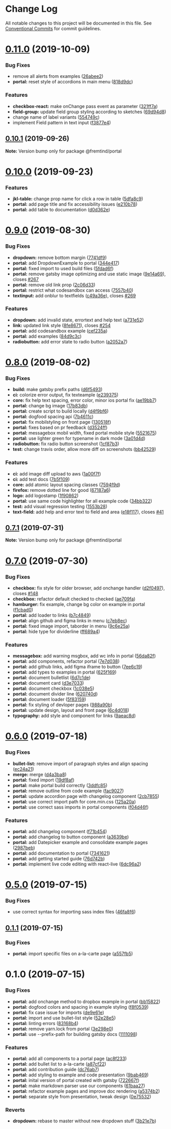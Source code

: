 # Change Log

All notable changes to this project will be documented in this file.
See [Conventional Commits](https://conventionalcommits.org) for commit guidelines.

# [0.11.0](https://github.com/fremtind/jokul/compare/@fremtind/portal@0.10.1...@fremtind/portal@0.11.0) (2019-10-09)


### Bug Fixes

* remove all alerts from examples ([26abee2](https://github.com/fremtind/jokul/commit/26abee2))
* **portal:** reset style of accordions in main menu ([818d9dc](https://github.com/fremtind/jokul/commit/818d9dc))


### Features

* **checkbox-react:** make onChange pass event as parameter ([321ff7a](https://github.com/fremtind/jokul/commit/321ff7a))
* **field-group:** update field group styling according to sketches ([69d94d8](https://github.com/fremtind/jokul/commit/69d94d8))
* change name of label variants ([554749c](https://github.com/fremtind/jokul/commit/554749c))
* implement Field pattern in text input ([f3877e4](https://github.com/fremtind/jokul/commit/f3877e4))





## [0.10.1](https://github.com/fremtind/jokul/compare/@fremtind/portal@0.10.0...@fremtind/portal@0.10.1) (2019-09-26)

**Note:** Version bump only for package @fremtind/portal





# [0.10.0](https://github.com/fremtind/jokul/compare/@fremtind/portal@0.9.0...@fremtind/portal@0.10.0) (2019-09-23)


### Features

* **jkl-table:** change prop name for click a row in table ([5dfa8c9](https://github.com/fremtind/jokul/commit/5dfa8c9))
* **portal:** add page title and fix accessibility issues ([e210b78](https://github.com/fremtind/jokul/commit/e210b78))
* **portal:** add table to documentation ([d0d362e](https://github.com/fremtind/jokul/commit/d0d362e))





# [0.9.0](https://github.com/fremtind/jokul/compare/@fremtind/portal@0.8.0...@fremtind/portal@0.9.0) (2019-08-30)


### Bug Fixes

* **dropdown:** remove bottom margin ([7741df9](https://github.com/fremtind/jokul/commit/7741df9))
* **portal:** add DropdownExample to portal ([344e417](https://github.com/fremtind/jokul/commit/344e417))
* **portal:** fixed import to used build files ([5fdad6f](https://github.com/fremtind/jokul/commit/5fdad6f))
* **portal:** remove gatsby image optimizing and use static image ([9e14a69](https://github.com/fremtind/jokul/commit/9e14a69)), closes [#267](https://github.com/fremtind/jokul/issues/267)
* **portal:** remove old link prop ([2c06d33](https://github.com/fremtind/jokul/commit/2c06d33))
* **portal:** restrict what codesandbox can access ([7557b40](https://github.com/fremtind/jokul/commit/7557b40))
* **textinput:** add onblur to textfields ([c49a36e](https://github.com/fremtind/jokul/commit/c49a36e)), closes [#269](https://github.com/fremtind/jokul/issues/269)


### Features

* **dropdown:** add invalid state, errortext and help text ([a731e52](https://github.com/fremtind/jokul/commit/a731e52))
* **link:** updated link style ([8fe8671](https://github.com/fremtind/jokul/commit/8fe8671)), closes [#254](https://github.com/fremtind/jokul/issues/254)
* **portal:** add codesandbox example ([cef235a](https://github.com/fremtind/jokul/commit/cef235a))
* **portal:** add examples ([84d9c3c](https://github.com/fremtind/jokul/commit/84d9c3c))
* **radiobutton:** add error state to radio button ([a2052a7](https://github.com/fremtind/jokul/commit/a2052a7))





# [0.8.0](https://github.com/fremtind/jokul/compare/@fremtind/portal@0.7.1...@fremtind/portal@0.8.0) (2019-08-02)


### Bug Fixes

* **build:** make gatsby prefix paths ([d6f5493](https://github.com/fremtind/jokul/commit/d6f5493))
* **ci:** colorize error output, fix texteample ([e239375](https://github.com/fremtind/jokul/commit/e239375))
* **core:** fix help text spacing, error color, minor ios portal fix ([ae19bb7](https://github.com/fremtind/jokul/commit/ae19bb7))
* **portal:** change bg image ([17b83db](https://github.com/fremtind/jokul/commit/17b83db))
* **portal:** create script to build locally ([d4f9bf6](https://github.com/fremtind/jokul/commit/d4f9bf6))
* **portal:** dogfood spacing api ([7b4611c](https://github.com/fremtind/jokul/commit/7b4611c))
* **portal:** fix mobilstyling on front page ([130518f](https://github.com/fremtind/jokul/commit/130518f))
* **portal:** fixes based on pr feedback ([d3524ff](https://github.com/fremtind/jokul/commit/d3524ff))
* **portal:** messagebox mobil width, fixed portal mobile style ([5521675](https://github.com/fremtind/jokul/commit/5521675))
* **portal:** use lighter green for typename in dark mode ([3a01d4d](https://github.com/fremtind/jokul/commit/3a01d4d))
* **radiobutton:** fix radio button screenshot ([1cf87b3](https://github.com/fremtind/jokul/commit/1cf87b3))
* **test:** change travis order, allow more diff on screenshots ([bb42529](https://github.com/fremtind/jokul/commit/bb42529))


### Features

* **ci:** add image diff upload to aws ([1a00f7f](https://github.com/fremtind/jokul/commit/1a00f7f))
* **ci:** add test docs ([7b5f109](https://github.com/fremtind/jokul/commit/7b5f109))
* **core:** add atomic layout spacing classes ([7594f9d](https://github.com/fremtind/jokul/commit/7594f9d))
* **firefox:** remove dotted line for good ([67187a6](https://github.com/fremtind/jokul/commit/67187a6))
* **logo:** add logostamp ([1f90862](https://github.com/fremtind/jokul/commit/1f90862))
* **portal:** use same code highlighter for all example code ([34bb322](https://github.com/fremtind/jokul/commit/34bb322))
* **test:** add visual regression testing ([1553b28](https://github.com/fremtind/jokul/commit/1553b28))
* **text-field:** add help and error text to field and area ([e18f117](https://github.com/fremtind/jokul/commit/e18f117)), closes [#41](https://github.com/fremtind/jokul/issues/41)





## [0.7.1](https://github.com/fremtind/jokul/compare/@fremtind/portal@0.7.0...@fremtind/portal@0.7.1) (2019-07-31)

**Note:** Version bump only for package @fremtind/portal





# [0.7.0](https://github.com/fremtind/jokul/compare/@fremtind/portal@0.6.0...@fremtind/portal@0.7.0) (2019-07-30)


### Bug Fixes

* **checkbox:** fix style for older browser, add onchange handler ([d2f0497](https://github.com/fremtind/jokul/commit/d2f0497)), closes [#148](https://github.com/fremtind/jokul/issues/148)
* **checkbox:** refactor default checked to checked ([ae709fa](https://github.com/fremtind/jokul/commit/ae709fa))
* **hamburger:** fix example, change bg color on example in portal ([f1cbad0](https://github.com/fremtind/jokul/commit/f1cbad0))
* **portal:** add loader to links ([b7c4849](https://github.com/fremtind/jokul/commit/b7c4849))
* **portal:** align github and figma links in menu ([c7eb8ec](https://github.com/fremtind/jokul/commit/c7eb8ec))
* **portal:** fixed image import, taborder in menu ([9c6e25a](https://github.com/fremtind/jokul/commit/9c6e25a))
* **portal:** hide type for dividerline ([ff689a4](https://github.com/fremtind/jokul/commit/ff689a4))


### Features

* **messagebox:** add warning msgbox, add wc info in portal ([56da82f](https://github.com/fremtind/jokul/commit/56da82f))
* **portal:** add components, refactor portal ([7e7d038](https://github.com/fremtind/jokul/commit/7e7d038))
* **portal:** add github links, add figma iframe to button ([7ee6c19](https://github.com/fremtind/jokul/commit/7ee6c19))
* **portal:** add types to examples in portal ([625f169](https://github.com/fremtind/jokul/commit/625f169))
* **portal:** document bulletlist ([6d7c1de](https://github.com/fremtind/jokul/commit/6d7c1de))
* **portal:** document card ([d3e7033](https://github.com/fremtind/jokul/commit/d3e7033))
* **portal:** document checkbox ([1c038e5](https://github.com/fremtind/jokul/commit/1c038e5))
* **portal:** document divider line ([620740d](https://github.com/fremtind/jokul/commit/620740d))
* **portal:** document loader ([5f83159](https://github.com/fremtind/jokul/commit/5f83159))
* **portal:** fix styling of devloper pages ([988a90b](https://github.com/fremtind/jokul/commit/988a90b))
* **portal:** update design, layout and front page ([6c4d018](https://github.com/fremtind/jokul/commit/6c4d018))
* **typography:** add style and component for links ([9aeac8d](https://github.com/fremtind/jokul/commit/9aeac8d))





# [0.6.0](https://github.com/fremtind/jokul/compare/@fremtind/portal@0.5.0...@fremtind/portal@0.6.0) (2019-07-18)


### Bug Fixes

* **bullet-list:** remove import of paragraph styles and align spacing ([ec24a21](https://github.com/fremtind/jokul/commit/ec24a21))
* **merge:** merge ([d4a3ba8](https://github.com/fremtind/jokul/commit/d4a3ba8))
* **portal:** fixed import ([19df8af](https://github.com/fremtind/jokul/commit/19df8af))
* **portal:** make portal build correctly ([3ddfc85](https://github.com/fremtind/jokul/commit/3ddfc85))
* **portal:** remove outline from code example ([fac9027](https://github.com/fremtind/jokul/commit/fac9027))
* **portal:** update accordion page with changelog component ([2cb7855](https://github.com/fremtind/jokul/commit/2cb7855))
* **portal:** use correct import path for core.min.css ([125a20a](https://github.com/fremtind/jokul/commit/125a20a))
* **portal:** use correct sass imports in portal components ([f04d46f](https://github.com/fremtind/jokul/commit/f04d46f))


### Features

* **portal:** add changelog component ([f71b454](https://github.com/fremtind/jokul/commit/f71b454))
* **portal:** add changelog to button component ([a3639be](https://github.com/fremtind/jokul/commit/a3639be))
* **portal:** add Datepicker example and consolidate example pages ([2987beb](https://github.com/fremtind/jokul/commit/2987beb))
* **portal:** add documentation to portal ([7341621](https://github.com/fremtind/jokul/commit/7341621))
* **portal:** add getting started guide ([76d742b](https://github.com/fremtind/jokul/commit/76d742b))
* **portal:** implement live code editing with react-live ([6dc96a2](https://github.com/fremtind/jokul/commit/6dc96a2))





# [0.5.0](https://github.com/gatsbyjs/gatsby-starter-default/compare/@fremtind/portal@0.1.1...@fremtind/portal@0.5.0) (2019-07-15)


### Bug Fixes

* use correct syntax for importing sass index files ([46fa8f6](https://github.com/gatsbyjs/gatsby-starter-default/commit/46fa8f6))





## [0.1.1](https://github.com/gatsbyjs/gatsby-starter-default/compare/@fremtind/portal@0.1.0...@fremtind/portal@0.1.1) (2019-07-15)


### Bug Fixes

* **portal:** import specific files on a-la-carte page ([a557fb5](https://github.com/gatsbyjs/gatsby-starter-default/commit/a557fb5))





# 0.1.0 (2019-07-15)

### Bug Fixes

-   **portal:** add onchange method to dropbox example in portal ([bb15822](https://github.com/gatsbyjs/gatsby-starter-default/commit/bb15822))
-   **portal:** dogfood colors and spacing in example styling ([f8f0539](https://github.com/gatsbyjs/gatsby-starter-default/commit/f8f0539))
-   **portal:** fix case issue for imports ([de9e61e](https://github.com/gatsbyjs/gatsby-starter-default/commit/de9e61e))
-   **portal:** import and use bullet-list style ([52e28e5](https://github.com/gatsbyjs/gatsby-starter-default/commit/52e28e5))
-   **portal:** linting errors ([83168b4](https://github.com/gatsbyjs/gatsby-starter-default/commit/83168b4))
-   **portal:** remove yarn.lock from portal ([3e298e0](https://github.com/gatsbyjs/gatsby-starter-default/commit/3e298e0))
-   **portal:** use --prefix-path for building gatsby docs ([1111098](https://github.com/gatsbyjs/gatsby-starter-default/commit/1111098))

### Features

-   **portal:** add all components to a portal page ([ac8f233](https://github.com/gatsbyjs/gatsby-starter-default/commit/ac8f233))
-   **portal:** add bullet list to a-la-carte ([a87cf22](https://github.com/gatsbyjs/gatsby-starter-default/commit/a87cf22))
-   **portal:** add contribution guide ([dc76ab7](https://github.com/gatsbyjs/gatsby-starter-default/commit/dc76ab7))
-   **portal:** add styling to example and code presentation ([9bab469](https://github.com/gatsbyjs/gatsby-starter-default/commit/9bab469))
-   **portal:** inital version of portal created with gatsby ([722667f](https://github.com/gatsbyjs/gatsby-starter-default/commit/722667f))
-   **portal:** make markdown parser use our components ([61baa27](https://github.com/gatsbyjs/gatsby-starter-default/commit/61baa27))
-   **portal:** refactor example pages and improve doc rendering ([a5374b2](https://github.com/gatsbyjs/gatsby-starter-default/commit/a5374b2))
-   **portal:** separate style from presentation, tweak design ([0e75532](https://github.com/gatsbyjs/gatsby-starter-default/commit/0e75532))

### Reverts

-   **dropdown:** rebase to master without new dropdown stuff ([3b21e7b](https://github.com/gatsbyjs/gatsby-starter-default/commit/3b21e7b))
